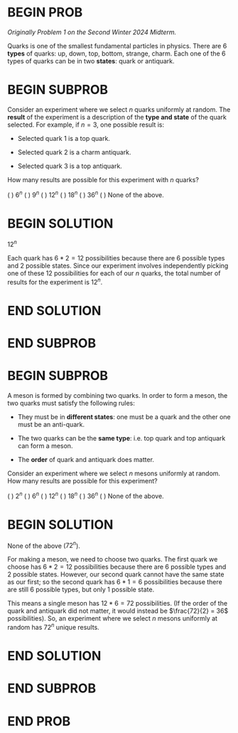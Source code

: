 # BEGIN PROB

<i>Originally Problem 1 on the Second Winter 2024 Midterm.</i>

Quarks is one of the smallest fundamental particles in
physics. There are $6$ **types** of quarks: up, down, top, bottom, strange,
charm. Each one of the $6$ types of quarks can be in two **states**: quark or antiquark.

# BEGIN SUBPROB

Consider an experiment where we select $n$ quarks uniformly at random. The **result** of the experiment is a description of the **type and state** of the quark selected. For example, if $n=3$, one possible result is:

-   Selected quark 1 is a top quark.

-   Selected quark 2 is a charm antiquark.

-   Selected quark 3 is a top antiquark.

How many results are possible for this experiment with $n$ quarks?

( ) $6^n$
( ) $9^n$
( ) $12^n$
( ) $18^n$
( ) $36^n$
( ) None of the above.

# BEGIN SOLUTION

$12^n$

Each quark has $6 * 2 = 12$ possibilities because there are $6$ possible types and $2$ possible states. Since our experiment involves independently picking one of these $12$ possibilities for each of our $n$ quarks, the total number of results for the experiment is $12^n$.

# END SOLUTION

# END SUBPROB 

# BEGIN SUBPROB

A meson is formed by combining two quarks. In order to form a meson, the two quarks must satisfy the following rules:

-   They must be in **different states**: one must be a quark and 
    the other one must be an anti-quark.

-   The two quarks can be the **same type**: i.e. top quark and top
    antiquark can form a meson.

-   The **order** of quark and antiquark does matter.

Consider an experiment where we select $n$ mesons uniformly at random. How many results are possible for this experiment?

( ) $2^n$
( ) $6^n$
( ) $12^n$
( ) $18^n$
( ) $36^n$
( ) None of the above.

# BEGIN SOLUTION

None of the above ($72^n$).

For making a meson, we need to choose two quarks. The first quark we choose has $6 * 2 = 12$ possibilities because there are $6$ possible types and $2$ possible states. However, our second quark cannot have the same state as our first; so the second quark has $6 * 1 = 6$ possibilities because there are still $6$ possible types, but only $1$ possible state.

This means a single meson has $12 * 6 = 72$ possibilities. (If the order of the quark and antiquark did not matter, it would instead be $\frac{72}{2} = 36$ possibilities). So, an experiment where we select $n$ mesons uniformly at random has $72^n$ unique results.

# END SOLUTION

# END SUBPROB

# END PROB
